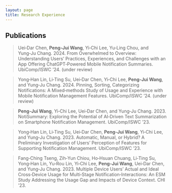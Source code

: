 ```yaml
---
layout: page
title: Research Experience
---
```



## Publications

> Uei‑Dar Chen, **Peng‑Jui Wang**, Yi‑Chi Lee, Yu‑Ling Chou, and Yung‑Ju Chang. 2024. From Overwhelmed to Overview: Understanding Users’ Practices, Experiences, and Challenges with an App Offering ChatGPT‑Powered Mobile Notification Summaries. UbiComp/ISWC ’24. (under review)

> Yong‑Han Lin, Li‑Ting Su, Uei‑Dar Chen, Yi‑Chi Lee, **Peng‑Jui Wang**, and Yung‑Ju Chang. 2024. Pinning, Sorting, Categorizing Notifications: A Mixed‑methods Study of Usage and Experience with Mobile Notification Management Features. UbiComp/ISWC ’24. (under review)

> **Peng‑Jui Wang**, Yi‑Chi Lee, Uei‑Dar Chen, and Yung‑Ju Chang. 2023. NotiSummary: Exploring the Potential of AI‑Driven Text Summarization on Smartphone Notification Management. UbiComp/ISWC ’23.

> Yong‑Han Lin, Li‑Ting Su, Uei‑Dar Chen, **Peng‑Jui Wang**, Yi‑Chi Lee, and Yung‑Ju Chang. 2023. Automatic, Manual, or Hybrid? A Preliminary Investigation of Users’ Perception of Features for Supporting Notification Management. UbiComp/ISWC ’23.


> Fang‑Ching Tseng, Zih‑Yun Chiou, Ho‑Hsuan Chuang, Li‑Ting Su, Yong‑Han Lin, Yu‑Rou Lin, Yi‑Chi Lee, **Peng‑Jui Wang**, Uei‑Dar Chen, and Yung‑Ju Chang. 2023. Multiple Device Users’ Actual and Ideal Cross‑Device Usage for Multi‑Stage Notification‑Interactions: An ESM Study Addressing the Usage Gap and Impacts of Device Context. CHI ’23.
